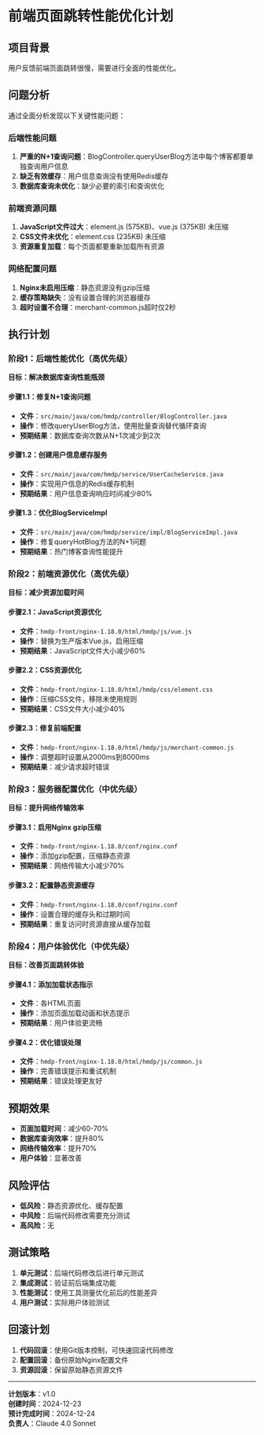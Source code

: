 # 前端页面跳转性能优化计划

## 项目背景
用户反馈前端页面跳转很慢，需要进行全面的性能优化。

## 问题分析
通过全面分析发现以下关键性能问题：

### 后端性能问题
1. **严重的N+1查询问题**：BlogController.queryUserBlog方法中每个博客都要单独查询用户信息
2. **缺乏有效缓存**：用户信息查询没有使用Redis缓存
3. **数据库查询未优化**：缺少必要的索引和查询优化

### 前端资源问题
1. **JavaScript文件过大**：element.js (575KB)、vue.js (375KB) 未压缩
2. **CSS文件未优化**：element.css (235KB) 未压缩
3. **资源重复加载**：每个页面都要重新加载所有资源

### 网络配置问题
1. **Nginx未启用压缩**：静态资源没有gzip压缩
2. **缓存策略缺失**：没有设置合理的浏览器缓存
3. **超时设置不合理**：merchant-common.js超时仅2秒

## 执行计划

### 阶段1：后端性能优化（高优先级）
**目标：解决数据库查询性能瓶颈**

#### 步骤1.1：修复N+1查询问题
- **文件**：`src/main/java/com/hmdp/controller/BlogController.java`
- **操作**：修改queryUserBlog方法，使用批量查询替代循环查询
- **预期结果**：数据库查询次数从N+1次减少到2次

#### 步骤1.2：创建用户信息缓存服务
- **文件**：`src/main/java/com/hmdp/service/UserCacheService.java`
- **操作**：实现用户信息的Redis缓存机制
- **预期结果**：用户信息查询响应时间减少80%

#### 步骤1.3：优化BlogServiceImpl
- **文件**：`src/main/java/com/hmdp/service/impl/BlogServiceImpl.java`
- **操作**：修复queryHotBlog方法的N+1问题
- **预期结果**：热门博客查询性能提升

### 阶段2：前端资源优化（高优先级）
**目标：减少资源加载时间**

#### 步骤2.1：JavaScript资源优化
- **文件**：`hmdp-front/nginx-1.18.0/html/hmdp/js/vue.js`
- **操作**：替换为生产版本Vue.js，启用压缩
- **预期结果**：JavaScript文件大小减少60%

#### 步骤2.2：CSS资源优化
- **文件**：`hmdp-front/nginx-1.18.0/html/hmdp/css/element.css`
- **操作**：压缩CSS文件，移除未使用规则
- **预期结果**：CSS文件大小减少40%

#### 步骤2.3：修复前端配置
- **文件**：`hmdp-front/nginx-1.18.0/html/hmdp/js/merchant-common.js`
- **操作**：调整超时设置从2000ms到8000ms
- **预期结果**：减少请求超时错误

### 阶段3：服务器配置优化（中优先级）
**目标：提升网络传输效率**

#### 步骤3.1：启用Nginx gzip压缩
- **文件**：`hmdp-front/nginx-1.18.0/conf/nginx.conf`
- **操作**：添加gzip配置，压缩静态资源
- **预期结果**：网络传输大小减少70%

#### 步骤3.2：配置静态资源缓存
- **文件**：`hmdp-front/nginx-1.18.0/conf/nginx.conf`
- **操作**：设置合理的缓存头和过期时间
- **预期结果**：重复访问时资源直接从缓存加载

### 阶段4：用户体验优化（中优先级）
**目标：改善页面跳转体验**

#### 步骤4.1：添加加载状态指示
- **文件**：各HTML页面
- **操作**：添加页面加载动画和状态提示
- **预期结果**：用户体验更流畅

#### 步骤4.2：优化错误处理
- **文件**：`hmdp-front/nginx-1.18.0/html/hmdp/js/common.js`
- **操作**：完善错误提示和重试机制
- **预期结果**：错误处理更友好

## 预期效果
- **页面加载时间**：减少60-70%
- **数据库查询效率**：提升80%
- **网络传输效率**：提升70%
- **用户体验**：显著改善

## 风险评估
- **低风险**：静态资源优化、缓存配置
- **中风险**：后端代码修改需要充分测试
- **高风险**：无

## 测试策略
1. **单元测试**：后端代码修改后进行单元测试
2. **集成测试**：验证前后端集成功能
3. **性能测试**：使用工具测量优化前后的性能差异
4. **用户测试**：实际用户体验测试

## 回滚计划
1. **代码回滚**：使用Git版本控制，可快速回滚代码修改
2. **配置回滚**：备份原始Nginx配置文件
3. **资源回滚**：保留原始静态资源文件

---
**计划版本**：v1.0  
**创建时间**：2024-12-23  
**预计完成时间**：2024-12-24  
**负责人**：Claude 4.0 Sonnet